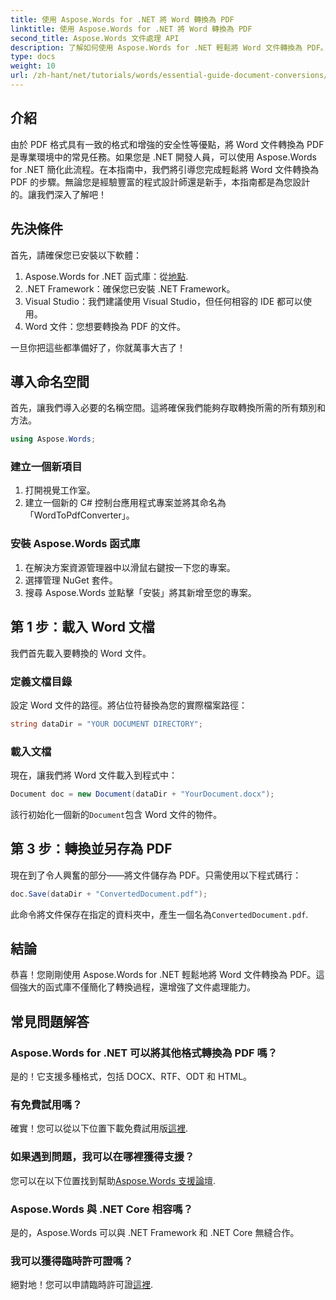 ```yaml
---
title: 使用 Aspose.Words for .NET 將 Word 轉換為 PDF
linktitle: 使用 Aspose.Words for .NET 將 Word 轉換為 PDF
second_title: Aspose.Words 文件處理 API
description: 了解如何使用 Aspose.Words for .NET 輕鬆將 Word 文件轉換為 PDF。本逐步教程涵蓋了基本的先決條件、專案設定和程式碼實作。
type: docs
weight: 10
url: /zh-hant/net/tutorials/words/essential-guide-document-conversions/convert-word-to-pdf/
---
```

## 介紹

由於 PDF 格式具有一致的格式和增強的安全性等優點，將 Word 文件轉換為 PDF 是專業環境中的常見任務。如果您是 .NET 開發人員，可以使用 Aspose.Words for .NET 簡化此流程。在本指南中，我們將引導您完成輕鬆將 Word 文件轉換為 PDF 的步驟。無論您是經驗豐富的程式設計師還是新手，本指南都是為您設計的。讓我們深入了解吧！

## 先決條件

首先，請確保您已安裝以下軟體：

1.  Aspose.Words for .NET 函式庫：從[地點](https://releases.aspose.com/words/net/).
2. .NET Framework：確保您已安裝 .NET Framework。
3. Visual Studio：我們建議使用 Visual Studio，但任何相容的 IDE 都可以使用。
4. Word 文件：您想要轉換為 PDF 的文件。

一旦你把這些都準備好了，你就萬事大吉了！

## 導入命名空間

首先，讓我們導入必要的名稱空間。這將確保我們能夠存取轉換所需的所有類別和方法。

```csharp
using Aspose.Words;
```

### 建立一個新項目

1. 打開視覺工作室。
2. 建立一個新的 C# 控制台應用程式專案並將其命名為「WordToPdfConverter」。

### 安裝 Aspose.Words 函式庫

1. 在解決方案資源管理器中以滑鼠右鍵按一下您的專案。
2. 選擇管理 NuGet 套件。
3. 搜尋 Aspose.Words 並點擊「安裝」將其新增至您的專案。

## 第 1 步：載入 Word 文檔

我們首先載入要轉換的 Word 文件。

### 定義文檔目錄

設定 Word 文件的路徑。將佔位符替換為您的實際檔案路徑：

```csharp
string dataDir = "YOUR DOCUMENT DIRECTORY";
```

### 載入文檔

現在，讓我們將 Word 文件載入到程式中：

```csharp
Document doc = new Document(dataDir + "YourDocument.docx");
```

該行初始化一個新的`Document`包含 Word 文件的物件。

## 第 3 步：轉換並另存為 PDF

現在到了令人興奮的部分——將文件儲存為 PDF。只需使用以下程式碼行：

```csharp
doc.Save(dataDir + "ConvertedDocument.pdf");
```

此命令將文件保存在指定的資料夾中，產生一個名為`ConvertedDocument.pdf`.

## 結論

恭喜！您剛剛使用 Aspose.Words for .NET 輕鬆地將 Word 文件轉換為 PDF。這個強大的函式庫不僅簡化了轉換過程，還增強了文件處理能力。 

## 常見問題解答

### Aspose.Words for .NET 可以將其他格式轉換為 PDF 嗎？

是的！它支援多種格式，包括 DOCX、RTF、ODT 和 HTML。

### 有免費試用嗎？

確實！您可以從以下位置下載免費試用版[這裡](https://releases.aspose.com/).

### 如果遇到問題，我可以在哪裡獲得支援？

您可以在以下位置找到幫助[Aspose.Words 支援論壇](https://forum.aspose.com/c/words/8).

### Aspose.Words 與 .NET Core 相容嗎？

是的，Aspose.Words 可以與 .NET Framework 和 .NET Core 無縫合作。

### 我可以獲得臨時許可證嗎？

絕對地！您可以申請臨時許可證[這裡](https://purchase.conholdate.com/temporary-license/).